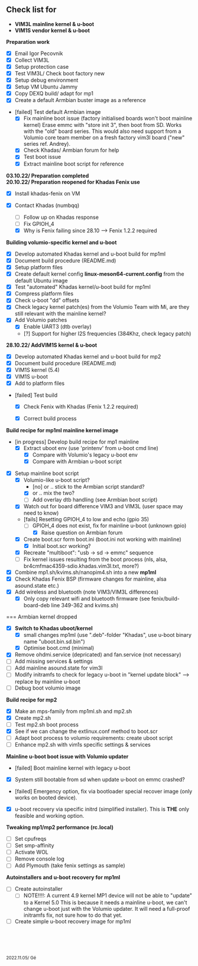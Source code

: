 ## Check list for 
* **VIM3L mainline kernel & u-boot**
* **VIM1S vendor kernel & u-boot**

**Preparation work** 
* [x] Email Igor Pecovnik
* [x] Collect VIM3L
* [x] Setup protection case
* [x] Test VIM3L/ Check boot factory new
* [x] Setup debug environment
* [x] Setup VM Ubuntu Jammy
* [x] Copy DEXQ build/ adapt for mp1
* [x] Create a default Armbian buster image as a reference
* [failed] Test default Armbian image
    * [x] Fix mainline boot issue (factory initialised boards won't boot mainline kernel)
    Erase emmc with "store init 3", then boot from SD. Works with the "old" board series. 
    This would also need support from a Volumio core team member on a fresh factory vim3l board ("new" series ref. Andrey).
    * [x] Check Khadas/ Armbian forum for help
    * [x] Test boot issue
    * [x] Extract mainline boot script for reference  
  
**03.10.22/ Preparation completed**  
**20.10.22/ Preparation reopened for Khadas Fenix use**
* [x] Install khadas-fenix on VM

* [x] Contact Khadas (numbqq)
    * [ ] Follow up on Khadas response
    * [ ] Fix GPIOH_4  
    * [x] Why is Fenix failing since 28.10 --> Fenix 1.2.2 required

**Building volumio-specific kernel and u-boot**
* [x] Develop automated Khadas kernel and u-boot build for mp1ml
* [x] Document build procedure (README.md)
* [x] Setup platform files
* [x] Create default kernel config **linux-meson64-current.config** from the default Ubuntu image
* [x] Test "automated" Khadas kernel/u-boot build for mp1ml
* [x] Compress platform files
* [x] Check u-boot "dd" offsets
* [x] Check legacy kernel patch(es) from the Volumio Team with Mi, are they still relevant with the mainline kernel? 
* [x] Add Volumio patches
    * [x] Enable UART3 (dtb overlay)
    * [?] Support for higher I2S frequencies (384Khz, check legacy patch)


**28.10.22/ AddVIM1S kernel & u-boot**
* [x] Develop automated Khadas kernel and u-boot build for mp2
* [x] Document build procedure (README.md)
* [x] VIM1S kernel (5.4)
* [x] VIM1S u-boot
* [x] Add to platform files
* [failed] Test build
    * [x] Check Fenix with Khadas (Fenix 1.2.2 required)
    * [x] Correct build process


**Build recipe for mp1ml mainline kernel image**
* [in progress] Develop build recipe for mp1 mainline
    * [x] Extract uboot env (use 'printenv' from u-boot cmd line)
        * [x] Compare with Volumio's legacy u-boot env 
        * [x] Compare with Armbian u-boot script   
* [x] Setup mainline boot script
    * [x] Volumio-like u-boot script? 
        * [no] or .. stick to the Armbian script standard?
        * [x] or .. mix the two?
        * [ ] Add overlay dtb handling (see Armbian boot script)
    * [x] Watch out for board difference VIM3 and VIM3L (user space may need to know)
    * [fails] Resetting GPIOH_4 to low and echo (gpio 35)  
        * [ ] GPIOH_4 does not exist, fix for mainline u-boot (unknown gpio)
            * [x] Raise question on Armbian forum
    * [x] Create boot.scr form boot.ini (boot.ini not working with mainline)
        * [x] Initial boot.scr working?
    * [x] Recreate "multiboot": "usb -> sd -> emmc" sequence 
    * [ ] Fix kernel issues resulting from the boot process (nls, alsa, br4cmfmac4359-sdio.khadas.vim3l.txt, more?) 
* [x] Combine mp1.sh/kvims.sh/nanopim4.sh into a new **mp1ml**
* [x] Check Khadas Fenix BSP (firmware changes for mainline, alsa asound.state etc.)
* [x] Add wireless and bluetooth (note VIM3/VIM3L differences)
    * [x] Only copy relevant wifi and bluetooth firmware (see fenix/build-board-deb line 349-362 and kvims.sh)

=== Armbian kernel dropped
* [x] **Switch to Khadas uboot/kernel**
    * [x] small changes mp1ml (use ".deb"-folder "Khadas", use u-boot binary name "uboot.bin.sd.bin")
    * [x] Optimise boot.cmd (minimal)
* [x] Remove ohdmi.service (depricated) and fan.service (not necessary)
* [ ] Add missing services & settings
* [ ] Add mainline asound.state for vim3l
* [ ] Modify initramfs to check for legacy u-boot in "kernel update block" --> replace by mainline u-boot
* [ ] Debug boot volumio image

**Build recipe for mp2**
* [x] Make an mps-family from mp1ml.sh and mp2.sh
* [x] Create mp2.sh 
* [ ] Test mp2.sh boot process
* [x] See if we can change the extlinux.conf method to boot.scr
* [ ] Adapt boot process to volumio requirements: create uboot script
* [ ] Enhance mp2.sh with vim1s specific settings & services

**Mainline u-boot boot issue with Volumio updater**
* [failed] Boot mainline kernel with legacy u-boot
* [x] System still bootable from sd when update u-boot on emmc crashed? 
* [failed] Emergency option, fix via bootloader special recover image (only works on booted device).
* [x] u-boot recovery via specific initrd (simplified installer). This is **THE** only feasible and working option.

**Tweaking mp1/mp2 performance (rc.local)**
* [ ] Set cpufreqs
* [ ] Set smp-affinity
* [ ] Activate WOL
* [ ] Remove console log
* [ ] Add Plymouth (take fenix settings as sample)

**Autoinstallers and u-boot recovery for mp1ml**
* [ ] Create autoinstaller 
    * [ ] NOTE!!!!: A current 4.9 kernel MP1 device will not be able to "update" to a Kernel 5.0
    This is because it needs a mainline u-boot, we can't change u-boot just with the Volumio updater.
    It will need a full-proof initramfs fix, not sure how to do that yet.
* [ ] Create simple u-boot recovery image for mp1ml

<br />
<br />
<br />
<br />
<sub> 2022.11.05/ Gé

